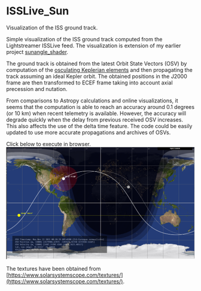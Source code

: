 # ISSLive_Sun

Visualization of the ISS ground track.

Simple visualization of the ISS ground track computed from the Lightstreamer ISSLive feed. 
The visualization is extension of my earlier project [sunangle_shader](https://github.com/vsr83/sunangle_shader). 

The ground track is obtained from the latest Orbit State Vectors (OSV) by computation of the [osculating Keplerian elements](https://github.com/vsr83/Osculating/blob/main/derivation.pdf) and then propagating the track assuming an ideal Kepler orbit. The obtained positions in the J2000 frame are then transformed to ECEF frame taking into account axial precession and nutation.

From comparisons to Astropy calculations and online visualizations, it seems that the computation is able to reach an accuracy around 0.1 degrees (or 10 km) when recent  telemetry is available. However, the accuracy will degrade quickly when the delay from previous received OSV increases. This also affects the use of the delta time feature. The code could be easily updated to use more accurate propagations and archives of OSVs.

Click below to execute in browser.
[![Screenshot.](scrshot.png)](https://vsr83.github.io/ISSLive_Sun/)

The textures have been obtained from 
[https://www.solarsystemscope.com/textures/](https://www.solarsystemscope.com/textures/).